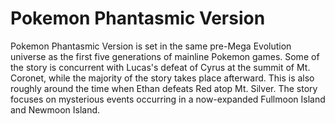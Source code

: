 ﻿# Pokemon Phantasmic Version

Pokemon Phantasmic Version is set in the same pre-Mega Evolution universe as the first five generations of mainline Pokemon games. Some of the story is concurrent with Lucas's defeat of Cyrus at the summit of Mt. Coronet, while the majority of the story takes place afterward. This is also roughly around the time when Ethan defeats Red atop Mt. Silver. The story focuses on mysterious events occurring in a now-expanded Fullmoon Island and Newmoon Island.
